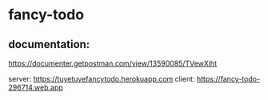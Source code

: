 # fancy-todo
## documentation:
https://documenter.getpostman.com/view/13590085/TVewXiht

server: https://tuyetuyefancytodo.herokuapp.com
client: https://fancy-todo-296714.web.app